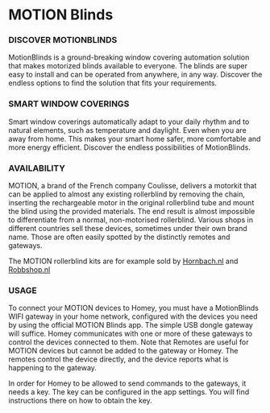 # MOTION Blinds

### DISCOVER MOTIONBLINDS
MotionBlinds is a ground-breaking window covering automation solution that makes motorized blinds available to everyone. The blinds are super easy to install and can be operated from anywhere, in any way. Discover the endless options to find the solution that fits your requirements.

### SMART WINDOW COVERINGS
Smart window coverings automatically adapt to your daily rhythm and to natural elements, such as temperature and daylight. Even when you are away from home. This makes your smart home safer, more comfortable and more energy efficient. Discover the endless possibilities of MotionBlinds.

### AVAILABILITY
MOTION, a brand of the French company Coulisse, delivers a motorkit that can be applied to almost any existing rollerblind by removing the chain, inserting the rechargeable motor in the original rollerblind tube and mount the blind using the provided materials. The end result is almost impossible to differentiate from a normal, non-motorised rollerblind. Various shops in different countries sell these devices, sometimes under their own brand name. Those are often easily spotted by the distinctly remotes and gateways.

The MOTION rollerblind kits are for example sold by [Hornbach.nl](https://www.hornbach.nl/shop/MOTION-Motor-voor-Soluna-rolgordijnen/10251929/artikel.html) and [Robbshop.nl](https://www.robbshop.nl/motion-accumotor-433mhz-voor-rolgordijn-robb-smarrt)

### USAGE
To connect your MOTION devices to Homey, you must have a MotionBlinds WIFI gateway in your home network, configured with the devices you need by using the official MOTION Blinds app. The simple USB dongle gateway will suffice. Homey communicates with one or more of these gateways to control the devices connected to them. Note that Remotes are useful for MOTION devices but cannot be added to the gateway or Homey. The remotes control the device directly, and the device reports what is happening to the gateway. 

In order for Homey to be allowed to send commands to the gateways, it needs a key. The key can be configured in the app settings. You will find instructions there on how to obtain the key.
